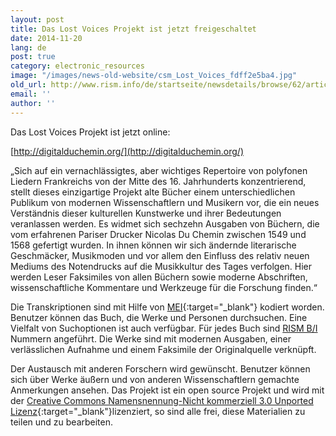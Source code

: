```yaml
---
layout: post
title: Das Lost Voices Projekt ist jetzt freigeschaltet
date: 2014-11-20
lang: de
post: true
category: electronic_resources
image: "/images/news-old-website/csm_Lost_Voices_fdff2e5ba4.jpg"
old_url: http://www.rism.info/de/startseite/newsdetails/browse/62/article/64/the-lost-voices-project-is-now-live.html
email: ''
author: ''
---
```


Das Lost Voices Projekt ist jetzt online:

[http://digitalduchemin.org/](http://digitalduchemin.org/)

„Sich auf ein vernachlässigtes, aber wichtiges Repertoire von polyfonen Liedern Frankreichs von der Mitte des 16. Jahrhunderts konzentrierend, stellt dieses einzigartige Projekt alte Bücher einem unterschiedlichen Publikum von modernen Wissenschaftlern und Musikern vor, die ein neues Verständnis dieser kulturellen Kunstwerke und ihrer Bedeutungen veranlassen werden. Es widmet sich sechzehn Ausgaben von Büchern, die vom erfahrenen Pariser Drucker Nicolas Du Chemin zwischen 1549 und 1568 gefertigt wurden. In ihnen können wir sich ändernde literarische Geschmäcker, Musikmoden und vor allem den Einfluss des relativ neuen Mediums des Notendrucks auf die Musikkultur des Tages verfolgen.
Hier werden Leser Faksimiles von allen Büchern sowie moderne Abschriften, wissenschaftliche Kommentare und Werkzeuge für die Forschung finden.“

Die Transkriptionen sind mit Hilfe von [MEI](http://music-encoding.org/home){:target="_blank"} kodiert worden. Benutzer können das Buch, die Werke und Personen durchsuchen. Eine Vielfalt von Suchoptionen ist auch verfügbar. Für jedes Buch sind [RISM B/I](/de/publikationen.html#c490) Nummern angeführt. Die Werke sind mit modernen Ausgaben, einer verlässlichen Aufnahme und einem Faksimile der Originalquelle verknüpft.

Der Austausch mit anderen Forschern wird gewünscht. Benutzer können sich über Werke äußern und von anderen Wissenschaftlern gemachte Anmerkungen ansehen. Das Projekt ist ein open source Projekt und wird mit der [Creative Commons Namensnennung-Nicht kommerziell 3.0 Unported Lizenz](http://creativecommons.org/licenses/by-nc/3.0/deed.de){:target="_blank"}lizenziert, so sind alle frei, diese Materialien zu teilen und zu bearbeiten.

